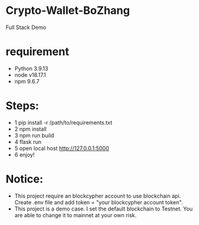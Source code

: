 # Crypto-Wallet-BoZhang
Full Stack Demo

# requirement
- Python 3.9.13
- node v18.17.1
- npm 9.6.7

# Steps:
- 1 pip install -r /path/to/requirements.txt
- 2 npm install
- 3 npm run build
- 4 flask run
- 5 open local host http://127.0.0.1:5000
- 6 enjoy!

# Notice: 
- This project require an blockcypher account to use blockchain api.
Create .env file and add token = "your blockcypher account token".
- This project is a demo case. I set the default blockchain to Testnet. 
You are able to change it to mainnet at your own risk.
